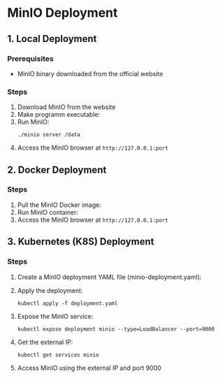 # MinIO Deployment 


## 1. Local Deployment

### Prerequisites
- MinIO binary downloaded from the official website

### Steps
1. Download MinIO from the website
2. Make programm executable:
3. Run MinIO:
   ```
   ./minio server /data
   ```
4. Access the MinIO browser at `http://127.0.0.1:port`

## 2. Docker Deployment


### Steps
1. Pull the MinIO Docker image:
2. Run MinIO container:
3. Access the MinIO browser at `http://127.0.0.1:port`

## 3. Kubernetes (K8S) Deployment



### Steps
1. Create a MinIO deployment YAML file (minio-deployment.yaml):
   
2. Apply the deployment:
   ```
   kubectl apply -f deployment.yaml
   ```

3. Expose the MinIO service:
   ```
   kubectl expose deployment minio --type=LoadBalancer --port=9000
   ```

4. Get the external IP:
   ```
   kubectl get services minio
   ```
5. Access MinIO using the external IP and port 9000

